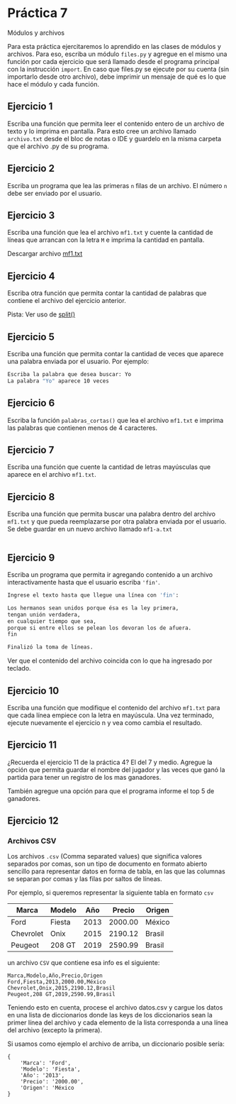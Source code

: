 # Práctica 7

Módulos y archivos

Para esta práctica ejercitaremos lo aprendido en las clases de módulos y archivos.
Para eso, escriba un módulo `files.py` y agregue en el mismo una función por cada ejercicio que será llamado desde el programa principal con la instrucción `import`.
En caso que files.py se ejecute por su cuenta (sin importarlo desde otro archivo), debe imprimir un mensaje de qué es lo que hace el módulo y cada función.

## Ejercicio 1
Escriba una función que permita leer el contenido entero de un archivo de texto y lo imprima en pantalla. Para esto cree un archivo llamado `archivo.txt` desde el bloc de notas o IDE y guardelo en la misma carpeta que el archivo .py de su programa.

## Ejercicio 2
Escriba un programa que lea las primeras `n` filas de un archivo. El número `n` debe ser enviado por el usuario.

## Ejercicio 3
Escriba una función que lea el archivo `mf1.txt` y cuente la cantidad de líneas que arrancan con la letra `M` e imprima la cantidad en pantalla.

Descargar archivo <a href="https://clases.concristian.com.ar/practicas/files/mf1.txt" download="mf1.txt">mf1.txt</a>

## Ejercicio 4
Escriba otra función que permita contar la cantidad de palabras que contiene el archivo del ejercicio anterior.

Pista: Ver uso de [split()](https://www.w3schools.com/python/ref_string_split.asp)

## Ejercicio 5
Escriba una función que permita contar la cantidad de veces que aparece una palabra enviada por el usuario. Por ejemplo:

```bash
Escriba la palabra que desea buscar: Yo
La palabra "Yo" aparece 10 veces
```

## Ejercicio 6
Escriba la función `palabras_cortas()` que lea el archivo `mf1.txt` e imprima las palabras que contienen menos de 4 caracteres.

## Ejercicio 7
Escriba una función que cuente la cantidad de letras mayúsculas que aparece en el archivo `mf1.txt`.

## Ejercicio 8
Escriba una función que permita buscar una palabra dentro del archivo `mf1.txt` y que pueda reemplazarse por otra palabra enviada por el usuario. Se debe guardar en un nuevo archivo llamado `mf1-a.txt`

```bash

```

## Ejercicio 9
Escriba un programa que permita ir agregando contenido a un archivo interactivamente hasta que el usuario escriba `'fin'`.

```bash
Ingrese el texto hasta que llegue una línea con 'fin':

Los hermanos sean unidos porque ésa es la ley primera,
tengan unión verdadera,
en cualquier tiempo que sea,
porque si entre ellos se pelean los devoran los de afuera.
fin

Finalizó la toma de líneas.
```
Ver que el contenido del archivo coincida con lo que ha ingresado por teclado.

## Ejercicio 10
Escriba una función que modifique el contenido del archivo `mf1.txt` para que cada línea empiece con la letra en mayúscula.
Una vez terminado, ejecute nuevamente el ejercicio n y vea como cambia el resultado.

## Ejercicio 11
¿Recuerda el ejercicio 11 de la práctica 4? El del 7 y medio. Agregue la opción que permita guardar el nombre del jugador y las veces que ganó la partida para tener un registro de los mas ganadores.

También agregue una opción para que el programa informe el top 5 de ganadores.

## Ejercicio 12

### Archivos CSV
Los archivos `.csv` (Comma separated values) que significa valores separados por comas, son un tipo de documento en formato abierto sencillo para representar datos en forma de tabla, en las que las columnas se separan por comas y las filas por saltos de líneas.

Por ejemplo, si queremos representar la siguiente tabla en formato `csv` 

| Marca     | Modelo | Año  | Precio  | Origen |
|-----------|--------|------|---------|--------|
| Ford      | Fiesta | 2013 | 2000.00 | México |
| Chevrolet | Onix   | 2015 | 2190.12 | Brasil |
| Peugeot   | 208 GT | 2019 | 2590.99 | Brasil |

un archivo `CSV` que contiene esa info es el siguiente:

```
Marca,Modelo,Año,Precio,Origen
Ford,Fiesta,2013,2000.00,México
Chevrolet,Onix,2015,2190.12,Brasil
Peugeot,208 GT,2019,2590.99,Brasil
```

Teniendo esto en cuenta, procese el archivo datos.csv y cargue los datos en una lista de diccionarios donde las keys de los diccionarios sean la primer línea del archivo y cada elemento de la lista corresponda a una línea del archivo (excepto la primera).

Si usamos como ejemplo el archivo de arriba, un diccionario posible sería:

```
{
    'Marca': 'Ford',
    'Modelo': 'Fiesta',
    'Año': '2013',
    'Precio': '2000.00',
    'Origen': 'México
}

```





